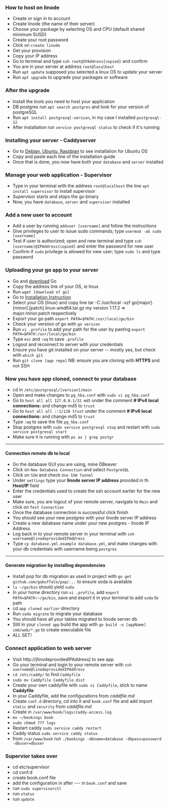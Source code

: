 ### How to host on linode

- Create or sign in to account
- Create linode (the name of their server)
- Choose your package by selecting OS and CPU (default shared minimum 5USD)
- Create your root password
- Click on `create linode`
- Get your provision
- Copy your IP address
- Go to terminal and type `ssh root@IPAddress[copied]` and confirm
- You are in your server at address `root@localhost`
- Run `apt update` supposed you selected a linux OS to update your server
- Run `apt upgrade` to upgrade your packages or software

### After the upgrade

- Install the tools you need to host your application
- DB postgres run `apt search postgres` and look for your version of postgreSQL
- Run `apt install postgresql-version`, in my case I installed `postgresql-12`
- After installation run `service postgresql status` to check if it's running

### Installing your server - Caddyserver

- Go to [Debian, Ubuntu, Raspbian](https://caddyserver.com/docs/install) to see installation for Ubuntu OS
- Copy and paste each line of the installation guide
- Once that is done, you now have both your `database` and `server` installed

### Manage your web application - Supervisor

- Type in your terminal with the address `root@localhost` the line `apt install supervisor` to install supervisor
- Supervisor starts and stops the go binary
- Now, you have `database`, `server` and `supervisor` installed

### Add a new user to account

- Add a user by running `adduser [username]` and follow the instructions
- Give privileges to user to issue sudo commands; type `usermod -aG sudo [username]`
- Test if user is authorized; open and new terminal and type `ssh [username]@IPAddress[copied]` and enter the password for new user
- Confirm if `sudo` privilege is allowed for new user; type `sudo ls` and type password

### Uploading your go app to your server

- Go and [download](https://golang.org/dl/) Go
- Copy the address link of your OS, ie linux
- Run `wget [download of go]`
- Go to [Installation Instruction](https://golang.org/doc/install)
- Select your OS (linux) and copy line tar -C /usr/local -xzf go[major].[minor].[patch].linux-amd64.tar.gz my version 1.17.2 => major.minor.patch respectively
- Export your go path `export PATH=$PATH:/usr/local/go/bin`
- Check your versiion of go with `go version`
- Run `vi .profile` to add your path for the user by pasting `export PATH=$PATH:/usr/local/go/bin`
- Type `esc` and `:wq` to save `.profile`
- Logout and reconnect to server with your credentials
- Ensure you have git installed on your server -- mostly yes, but check with `which git`
- Run `git clone [app repo]` NB: ensure you are cloning with **HTTPS** and not SSH

### Now you have app cloned, connect to your database

- cd in `/etc/postgresql/[version]/main`
- Open and make changes to `pg_hba.conf` with `sudo vi pg_hba.conf`
- Go to `host all all 127.0.0.1/32 md5` under the comment **# IPv4 local connections:** and change md5 to `trust`
- Go to `host all all ::1/128 trust` under the comment **# IPv6 local connections:** and change md5 to `trust`
- Type `:wq` to save the file `pg_hba.conf`
- Stop postgres with `sudo service postgresql stop` and restart with `sudo service postgresql start`
- Make sure it is running with `ps ax | grep postgr`

---

#### Connection remote db to local

- Go the database GUI you are using, mine DBeaver
- Click on `New Database Connection` and select `PostgreSQL`
- Click on `SSH` and check `Use SSH Tunnel`
- Under `settings` type your **linode server IP address** provided in th **Host/IP** field
- Enter the credentials used to create the ssh account earlier for the new user
- Make sure, you are logout of your remote server, navigate to `Main` and click on `Test Connection`
- Once the database connection is successful click finish
- You should see your new postgres with your linode server IP address
- Create a new database name under your new postgres - linode IP Address
- Log back in to your remote server in your terminal with `ssh username@linodeprovidedIPAddress`
- Type `cp database.yml.example database.yml`, and make changes with your db credentials with username being `postgres`

---

#### Generate migration by installing dependencies

- Install pop for db migration as used in project with `go get github.com/gobuffalo/pop/...` to ensure soda is available
- `ls ~/go/bin` should yield `soda`
- In your home directory run `vi .profile`, add `export PATH=$PATH:~/go/bin`, save and export it in your terminal to add `soda` to path
- cd `app cloned earlier` directory
- Run `soda migrate` to migrate your database
- You should have all your tables migrated to linode server db
- Still in your `cloned app` build the app with `go build -o [appName] cmd/web/*.go` to create executable file
- ALL SET!

### Connect application to web server

- Visit http://[linodeprovidedIPAddress] to see app
- Go your terminal and login to your remote server with `ssh username@linodeprovidedIPAddress`
- `cd /etc/caddy/` to find `Caddyfile`
- `sudo mv Caddyfile Caddyfile.dist`
- Create your own caddyfile with `sudo vi Caddyfile`, stick to name **Caddyfile**
- In your Caddyfile, add the configurations from _caddfile.md_
- Create `conf.d` directory, cd into it and `book.conf` file and add import `static` and `security` from _caddfile.md_
- Create in `/var/www/book/logs/caddy-access.log`
- `mv ~/bookings book`
- `sudo chmod 777 logs`
- Restart caddy `sudo service caddy restart`
- Caddy status `sudo service caddy status`
- from `/var/www/book` run `./bookings -dbname=database -dbpass=password -dbuser=dbuser`

### Supervior takes over

- cd etc/supervisor
- cd conf.d
- create book.conf file
- add the configuration in after --- in `book.conf` and save
- run `sudo supervisorctl`
- run `status`
- run `update`
